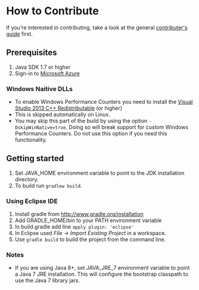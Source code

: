 # How to Contribute

If you're interested in contributing, take a look at the general [contributer's guide](https://github.com/Microsoft/ApplicationInsights-Home/blob/master/CONTRIBUTING.md) first.

## Prerequisites

1.  Java SDK 1.7 or higher
2.  Sign-in to [Microsoft Azure](https://azure.com)

### Windows Naitive DLLs
* To enable Windows Performance Counters you need to install the [Visual Studio 2013 C++ Redistributable](https://www.microsoft.com/en-us/download/details.aspx?id=40784) (or higher)
* This is skipped automatically on Linux.
* You may skip this part of the build by using the option `-DskipWinNative=true`. Doing so will break support for custom Windows Performance Counters. Do not use this option if you need this functionality.

## Getting started

1.  Set JAVA_HOME environment variable to point to the JDK installation directory.
2.  To build run `gradlew build`.

### Using Eclipse IDE

1.  Install gradle from http://www.gradle.org/installation
2.  Add GRADLE_HOME/bin to your PATH environment variable
3.  In build.gradle add line `apply plugin: 'eclipse'`
4.  In Eclipse used _File -> Import Existing Project_ in a workspace.
5.  Use `gradle build` to build the project from the command line.

### Notes

* If you are using Java 8+, set JAVA_JRE_7 environment variable to point a Java 7 JRE installation. This will configure the bootstrap classpath to use the Java 7 library jars.
